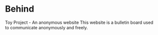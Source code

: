# Behind
 Toy Project - An anonymous website
 This website is a bulletin board used to communicate anonymously and freely.

